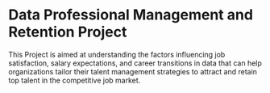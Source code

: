 # Data Professional Management and Retention Project
This Project is aimed at understanding the factors influencing job satisfaction, salary expectations, and career transitions  in data that can help organizations tailor their talent management strategies to attract and retain top talent in the competitive job market.


